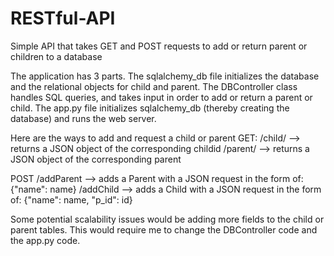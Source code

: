 # RESTful-API

Simple API that takes GET and POST requests to add or return parent or children to a database

The application has 3 parts. The sqlalchemy_db file initializes the database and the relational objects for child and parent. The DBController class handles SQL queries, and takes input in order to add or return a parent or child. The app.py file initializes sqlalchemy_db (thereby creating the database) and runs the web server.

Here are the ways to add and request a child or parent
  GET:
    /child/<childid> --> returns a JSON object of the corresponding childid
    /parent/<parentid> --> returns a JSON object of the corresponding parent

  POST
    /addParent --> adds a Parent with a JSON request in the form of: {"name": name}
    /addChild --> adds a Child with a JSON request in the form of: {"name": name, "p_id": id}

Some potential scalability issues would be adding more fields to the child or parent tables. This would require me to change the DBController code and the app.py code.
